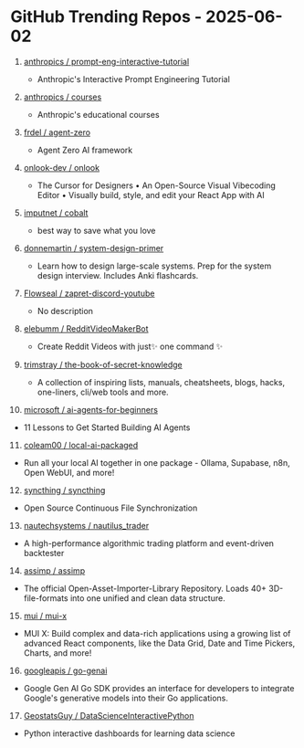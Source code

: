 # GitHub Trending Repos - 2025-06-02

1. [anthropics /    prompt-eng-interactive-tutorial](https://github.com/anthropics/prompt-eng-interactive-tutorial)
   - Anthropic's Interactive Prompt Engineering Tutorial

2. [anthropics /    courses](https://github.com/anthropics/courses)
   - Anthropic's educational courses

3. [frdel /    agent-zero](https://github.com/frdel/agent-zero)
   - Agent Zero AI framework

4. [onlook-dev /    onlook](https://github.com/onlook-dev/onlook)
   - The Cursor for Designers • An Open-Source Visual Vibecoding Editor • Visually build, style, and edit your React App with AI

5. [imputnet /    cobalt](https://github.com/imputnet/cobalt)
   - best way to save what you love

6. [donnemartin /    system-design-primer](https://github.com/donnemartin/system-design-primer)
   - Learn how to design large-scale systems. Prep for the system design interview. Includes Anki flashcards.

7. [Flowseal /    zapret-discord-youtube](https://github.com/Flowseal/zapret-discord-youtube)
   - No description

8. [elebumm /    RedditVideoMakerBot](https://github.com/elebumm/RedditVideoMakerBot)
   - Create Reddit Videos with just✨ one command ✨

9. [trimstray /    the-book-of-secret-knowledge](https://github.com/trimstray/the-book-of-secret-knowledge)
   - A collection of inspiring lists, manuals, cheatsheets, blogs, hacks, one-liners, cli/web tools and more.

10. [microsoft /    ai-agents-for-beginners](https://github.com/microsoft/ai-agents-for-beginners)
   - 11 Lessons to Get Started Building AI Agents

11. [coleam00 /    local-ai-packaged](https://github.com/coleam00/local-ai-packaged)
   - Run all your local AI together in one package - Ollama, Supabase, n8n, Open WebUI, and more!

12. [syncthing /    syncthing](https://github.com/syncthing/syncthing)
   - Open Source Continuous File Synchronization

13. [nautechsystems /    nautilus_trader](https://github.com/nautechsystems/nautilus_trader)
   - A high-performance algorithmic trading platform and event-driven backtester

14. [assimp /    assimp](https://github.com/assimp/assimp)
   - The official Open-Asset-Importer-Library Repository. Loads 40+ 3D-file-formats into one unified and clean data structure.

15. [mui /    mui-x](https://github.com/mui/mui-x)
   - MUI X: Build complex and data-rich applications using a growing list of advanced React components, like the Data Grid, Date and Time Pickers, Charts, and more!

16. [googleapis /    go-genai](https://github.com/googleapis/go-genai)
   - Google Gen AI Go SDK provides an interface for developers to integrate Google's generative models into their Go applications.

17. [GeostatsGuy /    DataScienceInteractivePython](https://github.com/GeostatsGuy/DataScienceInteractivePython)
   - Python interactive dashboards for learning data science

